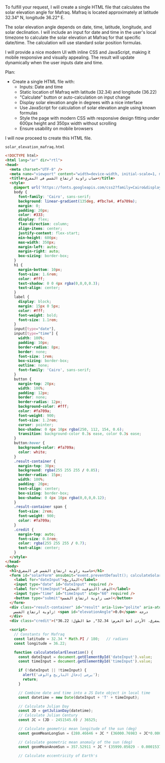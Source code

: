 To fulfill your request, I will create a single HTML file that calculates the solar elevation angle for Mafraq. Mafraq is located approximately at latitude 32.34° N, longitude 36.22° E.

The solar elevation angle depends on date, time, latitude, longitude, and solar declination. I will include an input for date and time in the user's local timezone to calculate the solar elevation at Mafraq for that specific date/time. The calculation will use standard solar position formulas.

I will provide a nice modern UI with inline CSS and JavaScript, making it mobile responsive and visually appealing. The result will update dynamically when the user inputs date and time.

Plan:
- Create a single HTML file with:
  - Inputs: Date and time
  - Static location of Mafraq with latitude (32.34) and longitude (36.22)
  - "Calculate" button or auto-calculation on input change
  - Display solar elevation angle in degrees with a nice interface
  - Use JavaScript for calculation of solar elevation angle using known formulas
  - Style the page with modern CSS with responsive design fitting under 600px height and 350px width without scrolling
  - Ensure usability on mobile browsers

I will now proceed to create this HTML file.


`solar_elevation_mafraq.html`
```html
<!DOCTYPE html>
<html lang="ar" dir="rtl">
<head>
  <meta charset="UTF-8" />
  <meta name="viewport" content="width=device-width, initial-scale=1, maximum-scale=1, user-scalable=no" />
  <title>حساب زاوية ارتفاع الشمس في المفرق</title>
  <style>
    @import url('https://fonts.googleapis.com/css2?family=Cairo&display=swap');
    body {
      font-family: 'Cairo', sans-serif;
      background: linear-gradient(135deg, #fbc7a4, #fa709a);
      margin: 0;
      padding: 20px;
      color: #333;
      display: flex;
      flex-direction: column;
      align-items: center;
      justify-content: flex-start;
      min-height: 600px;
      max-width: 350px;
      margin-left: auto;
      margin-right: auto;
      box-sizing: border-box;
    }
    h1 {
      margin-bottom: 10px;
      font-size: 1.6rem;
      color: #fff;
      text-shadow: 0 0 4px rgba(0,0,0,0.3);
      text-align: center;
    }
    label {
      display: block;
      margin: 15px 0 5px;
      color: #fff;
      font-weight: bold;
      font-size: 1.1rem;
    }
    input[type="date"],
    input[type="time"] {
      width: 100%;
      padding: 10px;
      border-radius: 8px;
      border: none;
      font-size: 1rem;
      box-sizing: border-box;
      outline: none;
      font-family: 'Cairo', sans-serif;
    }
    button {
      margin-top: 20px;
      width: 100%;
      padding: 12px;
      border: none;
      border-radius: 12px;
      background-color: #fff;
      color: #fa709a;
      font-weight: 900;
      font-size: 1.2rem;
      cursor: pointer;
      box-shadow: 0 4px 10px rgba(250, 112, 154, 0.6);
      transition: background-color 0.3s ease, color 0.3s ease;
    }
    button:hover {
      background-color: #fa709a;
      color: white;
    }
    .result-container {
      margin-top: 30px;
      background: rgba(255 255 255 / 0.85);
      border-radius: 15px;
      width: 100%;
      padding: 20px;
      text-align: center;
      box-sizing: border-box;
      box-shadow: 0 4px 10px rgba(0,0,0,0.12);
    }
    .result-container span {
      font-size: 2rem;
      font-weight: 900;
      color: #fa709a;
    }
    .credit {
      margin-top: auto;
      font-size: 0.8rem;
      color: rgba(255 255 255 / 0.7);
      text-align: center;
    }
  </style>
</head>
<body>
  <h1>حاسبة زاوية ارتفاع الشمس في المفرق</h1>
  <form id="solarForm" onsubmit="event.preventDefault(); calculateSolarElevation();">
    <label for="dateInput">التاريخ</label>
    <input type="date" id="dateInput" required />
    <label for="timeInput">الوقت (التوقيت المحلي)</label>
    <input type="time" id="timeInput" step="60" required />
    <button type="submit">احسب زاوية ارتفاع الشمس</button>
  </form>
  <div class="result-container" id="result" aria-live="polite" aria-atomic="true" role="region" style="display:none;">
    زاوية ارتفاع الشمس: <span id="elevationAngle">0.0</span> درجة
  </div>
  <div class="credit">الموقع: المفرق، الأردن (خط العرض: 32.34°, خط الطول: 36.22°)</div>

  <script>
    // Constants for Mafraq
    const latitude = 32.34 * Math.PI / 180;   // radians
    const longitude = 36.22;

    function calculateSolarElevation() {
      const dateInput = document.getElementById('dateInput').value;
      const timeInput = document.getElementById('timeInput').value;

      if (!dateInput || !timeInput) {
        alert('يرجى إدخال التاريخ والوقت');
        return;
      }

      // Combine date and time into a JS Date object in local time
      const datetime = new Date(dateInput + 'T' + timeInput);

      // Calculate Julian Day
      const JD = getJulianDay(datetime);
      // Calculate Julian Century
      const JC = (JD - 2451545.0) / 36525;

      // Calculate geometric mean longitude of the sun (deg)
      const geomMeanLongSun = (280.46646 + JC * (36000.76983 + JC*0.0003032)) % 360;

      // Calculate geometric mean anomaly of the sun (deg)
      const geomMeanAnomSun = 357.52911 + JC * (35999.05029 - 0.0001537 * JC);

      // Calculate eccentricity of Earth's
